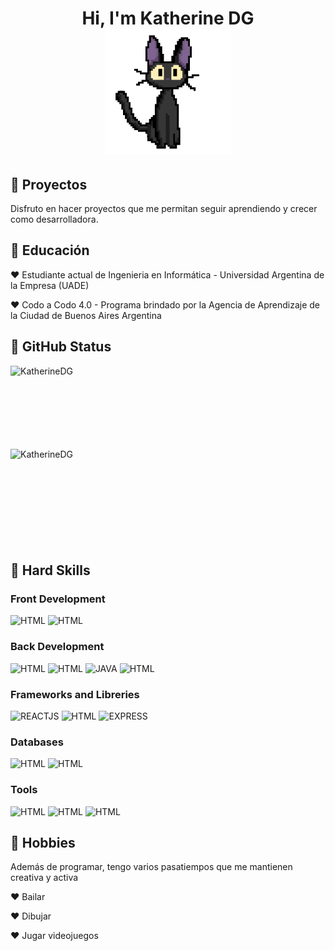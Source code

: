 <h1 align="center" > Hi, I'm Katherine DG <br> <img height="200" width="200" src="https://github.com/KatherineDG/KatherineDG/blob/main/kikigifKatherneDG.gif"> </h1>
<!--<img src="https://github.com/KatherineDG/KatherineDG/assets/103223178/9705619a-1919-4495-b895-ed9e2524167e">-->

<h2>🎀 Proyectos</h2>
Disfruto en hacer proyectos que me permitan seguir aprendiendo y crecer como desarrolladora.


<h2>🌷 Educación</h2>
<p>♥ Estudiante actual de Ingenieria en Informática - Universidad Argentina de la Empresa (UADE)</p>
<p>♥ Codo a Codo 4.0 - Programa brindado por la Agencia de Aprendizaje de la Ciudad de Buenos Aires Argentina</p>

<h2>🍄 GitHub Status</h2>

<p><img align="left" src="https://github-readme-stats.vercel.app/api/top-langs?username=KatherineDG&show_icons=true&theme=dark&locale=en&layout=compact&langs_count=10" alt="KatherineDG"/></p>

<br><br><br><br><br><br><br>

<p><img align="left" src="https://github-readme-streak-stats.herokuapp.com/?user=KatherineDG&theme=radical" alt="KatherineDG"/></p>


<br><br><br><br><br><br><br><br><br>

<h2>🍥 Hard Skills</h2>

<h3>Front Development</h3>
<img src="https://github.com/KatherineDG/KatherineDG/assets/103223178/2d42386c-448a-4b7b-ae2b-59aedb02b784" width="100" height="100" alt="HTML" />
<img src="https://github.com/KatherineDG/KatherineDG/assets/103223178/172d002b-ce38-4d0f-b393-d7430db44c6f" width="100" height="100" alt="HTML" />

<h3>Back Development</h3>
<img src="https://github.com/KatherineDG/KatherineDG/assets/103223178/e573e82a-0156-4398-833a-efab63b06e1c" width="100" height="100" alt="HTML" />
<img src="https://github.com/KatherineDG/KatherineDG/assets/103223178/943fb435-259b-4655-bd7f-382bed75187c" width="100" height="100" alt="HTML" />
<img src="https://github.com/KatherineDG/KatherineDG/assets/103223178/9bc81809-ddd7-40ef-a7d8-9fc1d5cb1214" width="100" height="100" alt="JAVA" />
<img src="https://github.com/KatherineDG/KatherineDG/assets/103223178/903802e0-b4d7-43aa-bcda-12048681b371" width="100" height="100" alt="HTML" />

<h3>Frameworks and Libreries</h3>
<img src="https://github.com/KatherineDG/KatherineDG/assets/103223178/aebf93c4-5ea1-477b-b45a-fe298cd87147" width="100" height="100" alt="REACTJS" />
<img src="https://github.com/KatherineDG/KatherineDG/assets/103223178/cd8c6c28-7417-40e0-8c9b-cba412fc3256" width="100" height="100" alt="HTML" />
<img src="https://github.com/KatherineDG/KatherineDG/assets/103223178/2a938006-db33-41e1-8074-22668e11de77" width="100" height="100" alt="EXPRESS" />

<h3>Databases</h3>
<img src="https://github.com/KatherineDG/KatherineDG/assets/103223178/188fbc58-b195-41ca-a5f3-63f70fab7161" width="100" height="100" alt="HTML" />
<img src="https://github.com/KatherineDG/KatherineDG/assets/103223178/839c09e9-8669-4247-987d-ac5bb2dbb128" width="100" height="100" alt="HTML" />

<h3>Tools</h3>
<img src="https://github.com/KatherineDG/KatherineDG/assets/103223178/29b73cc6-e9cf-478c-bed0-f90cc58e36c1" width="100" height="100" alt="HTML" />
<img src="https://github.com/KatherineDG/KatherineDG/assets/103223178/1fc16253-8b40-417a-b7a3-edc4e2b3dffa" width="100" height="100" alt="HTML" />
<img src="https://github.com/KatherineDG/KatherineDG/assets/103223178/d69a1981-3ba9-42f8-8acc-42bcfb4c2dc5" width="100" height="100" alt="HTML" />

<h2>🍨 Hobbies</h2>
<p>Además de programar, tengo varios pasatiempos que me mantienen creativa y activa</p>
<p>♥ Bailar</p>
<p>♥ Dibujar</p>
<p>♥ Jugar videojuegos</p>

<!--
**KatherineDG/KatherineDG** is a ✨ _special_ ✨ repository because its `README.md` (this file) appears on your GitHub profile.

Here are some ideas to get you started:

- 🔭 I’m currently working on ...
- 🌱 I’m currently learning ...
- 👯 I’m looking to collaborate on ...
- 🤔 I’m looking for help with ...
- 💬 Ask me about ...
- 📫 How to reach me: ...
- 😄 Pronouns: ...
- ⚡ Fun fact: ...
-->
